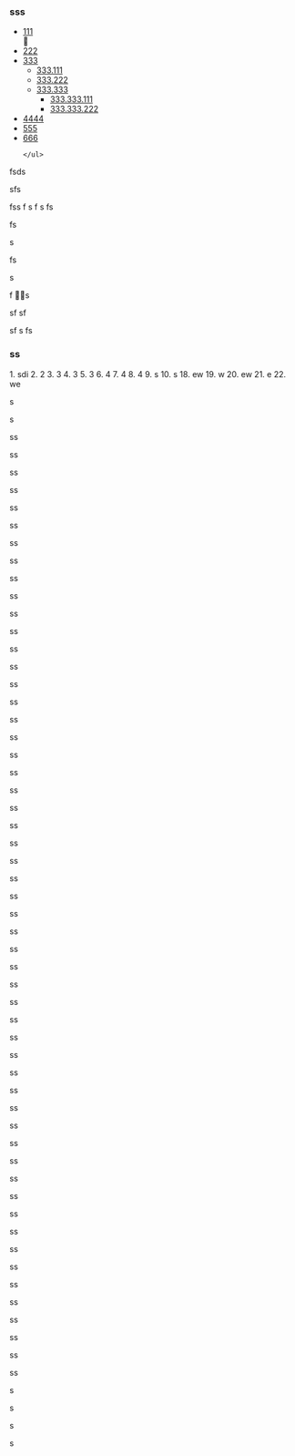 <h3>sss</h3>

<div style="width:100;height:0;"></div>
<div style="position:sticky;top:50;right:50">
	<ul>
		<li><a href='#ss'>111</a></li>
		<li><a href='#ss'>222</a></li>
		<li><a href='#ss'>333</a>
			<ul>
				<li><a href='#ss'>333.111</a></li>
				<li><a href='#ss'>333.222</a></li>
				<li><a href='#ss'>333.333</a>
					<ul>
						<li><a href='#ss'>333.333.111</a></li>
						<li><a href='#ss'>333.333.222</a></li>
					</ul>				
				</li>				
			</ul>
		</li>
		<li><a href='#ss'>4444</a></li>
		<li><a href='#ss'>555</a></li>
		<li><a href='#ss'>666</a></li>
		
	</ul>

	
</div>

fsds



sfs

fss
f
s
f
s
fs

fs

s


fs

s

f
s

sf
sf

sf
s
fs

<h3 id='ss'>ss</h3>
1. sdi
2. 2
3. 3
4. 3
5. 3
6. 4
7. 4
8. 4
9. s
10. s
18. ew
19. w
20. ew
21. e
22. we


s


s
<p>ss</p>
<p>ss</p>
<p>ss</p>
<p>ss</p>
<p>ss</p>
<p>ss</p>
<p>ss</p>
<p>ss</p>
<p>ss</p>
<p>ss</p>
<p>ss</p>
<p>ss</p>
<p>ss</p>
<p>ss</p>
<p>ss</p>
<p>ss</p>
<p>ss</p>
<p>ss</p>
<p>ss</p>
<p>ss</p>
<p>ss</p>
<p>ss</p>
<p>ss</p>
<p>ss</p>
<p>ss</p>
<p>ss</p>
<p>ss</p>
<p>ss</p>
<p>ss</p>
<p>ss</p>
<p>ss</p>
<p>ss</p>
<p>ss</p>
<p>ss</p>
<p>ss</p>
<p>ss</p>
<p>ss</p>
<p>ss</p>
<p>ss</p>
<p>ss</p>
<p>ss</p>
<p>ss</p>
<p>ss</p>
<p>ss</p>
<p>ss</p>
<p>ss</p>
<p>ss</p>
<p>ss</p>
<p>ss</p>
<p>ss</p>
<p>ss</p>
<p>ss</p>
<p>ss</p>
<p>ss</p>

s

s


s

s


